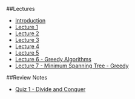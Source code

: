 ##Lectures

* [Introduction](README.md)
* [Lecture 1](lecture-1.md)
* [Lecture 2](lecture-2.md)
* [Lecture 3](lecture-3.md)
* [Lecture 4](lecture-4.md)
* [Lecture 5](lecture-5.md)
* [Lecture 6 - Greedy Algorithms](greedy.md)
* [Lecture 7 - Minimum Spanning Tree - Greedy](min-span-tree.md)

##Review Notes
* [Quiz 1 - Divide and Conquer](quiz1_review.md)
